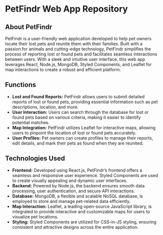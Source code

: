 # PetFindr Web App Repository

## About PetFindr
PetFindr is a user-friendly web application developed to help pet owners locate their lost pets and reunite them with their families. Built with a passion for animals and cutting-edge technology, PetFindr simplifies the process of reporting lost or found pets and facilitates seamless interactions between users. With a sleek and intuitive user interface, this web app leverages React, Node.js, MongoDB, Styled Components, and Leaflet for map interactions to create a robust and efficient platform.

## Functions
- **Lost and Found Reports:** PetFindr allows users to submit detailed reports of lost or found pets, providing essential information such as pet descriptions, location, and more.
- **User Interaction:** Users can search through the database for lost or found pets based on various criteria, making it easier to identify potential matches.
- **Map Integration:** PetFindr utilizes Leaflet for interactive maps, allowing users to pinpoint the location of lost or found pets accurately.
- **User Profiles:** Pet owners can create profiles to manage their reports, edit details, and mark their pets as found when they are reunited.

## Technologies Used
- **Frontend:** Developed using React.js, PetFindr’s frontend offers a seamless and responsive user experience. Styled Components are used to create visually appealing and dynamic user interfaces.
- **Backend:** Powered by Node.js, the backend ensures smooth data processing, user authentication, and secure API interactions.
- **Database:** MongoDB, a flexible and scalable NoSQL database, is employed to store and manage pet-related data efficiently.
- **Map Interaction:** Leaflet, a leading open-source JavaScript library, is integrated to provide interactive and customizable maps for users to visualize pet locations.
- **Styling:** Styled Components are utilized for CSS-in-JS styling, ensuring consistent and attractive designs across the entire application.

